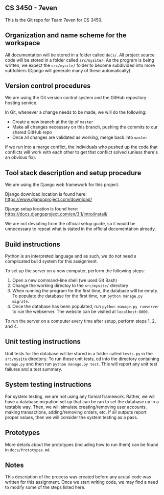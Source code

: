 ## CS 3450 - 7even

This is the Git repo for Team 7even for CS 3450.

## Organization and name scheme for the workspace

All documentation will be stored in a folder called `docs/`. All project source
code will be stored in a folder called `src/mysite/`. As the program is being written, 
we expect the `src/mysite/` folder to become subdivided into more subfolders (Django 
will generate many of these automatically).

## Version control procedures

We are using the Git version control system and the GitHub repository hosting
service. 

In Git, whenever a change needs to be made, we will do the following:

* Create a new branch at the tip of `master`
* Make all changes necessary on this branch, pushing the commits to our shared
  GitHub repo
* Once all changes are validated as working, merge back into `master`

If we run into a merge conflict, the individuals who pushed up the code that conflicts
will work with each other to get that conflict solved (unless there's an obvious fix).

## Tool stack description and setup procedure

We are using the Django web framework for this project. 

Django download location is found here: https://www.djangoproject.com/download/ 

Django setup location is found here: https://docs.djangoproject.com/en/3.1/intro/install/ 

We are not deviating from the official setup guide, so it would be unnecessary to repeat
what is stated in the official documentation already.

## Build instructions

Python is an interpreted language and as such, we do not need a complicated build system
for this assignment.

To set up the server on a new computer, perform the following steps:

1. Open a new command-line shell (we used Git Bash)
2. Change the working directoy to the `src/mysite/` directory 
3. When running the program for the first time, the database will be empty. To populate 
the database for the first time, run `python manage.py migrate`.
4. Once the database has been populated, run `python manage.py runserver` to run the 
webserver. The website can be visited at `localhost:8000`.

To run the server on a computer every time after setup, perform steps 1, 2, and 4.

## Unit testing instructions

Unit tests for the database will be stored in a folder called `tests.py` in the `src/mysite` 
directory. To run these unit tests, cd into the directory containing `manage.py` and then 
run `python manage.py test`. This will report any unit test failures and a test summary.

## System testing instructions

For system testing, we are not using any formal framework. Rather, we will have a database
migration set up that can be ran to set the database up in a testable way. Then, we will simulate 
creating/removing user accounts, making transactions, adding/removing orders, etc. If all 
outputs report proper values, then we will consider the system testing as a pass.

## Prototypes

More details about the prototypes (including how to run them) can be found in `docs/Prototypes.md`.

## Notes

This description of the process was created before any acutal code was written for this 
assignment. Once we start writing code, we may find a need to modify some of the steps listed 
here. 
